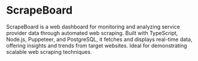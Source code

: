 # ScrapeBoard
ScrapeBoard is a web dashboard for monitoring and analyzing service provider data through automated web scraping. Built with TypeScript, Node.js, Puppeteer, and PostgreSQL, it fetches and displays real-time data, offering insights and trends from target websites. Ideal for demonstrating scalable web scraping techniques.
